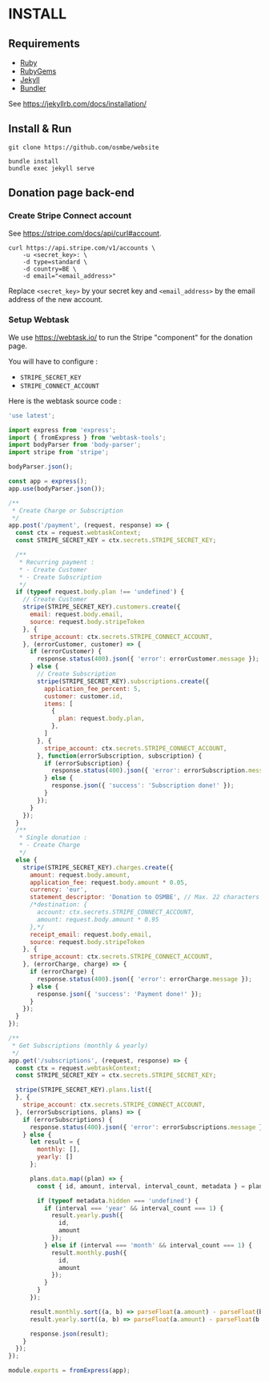 # INSTALL

## Requirements

- [Ruby](https://www.ruby-lang.org/)
- [RubyGems](https://rubygems.org/)
- [Jekyll](https://jekyllrb.com/)
- [Bundler](https://bundler.io/)

See <https://jekyllrb.com/docs/installation/>

## Install & Run

    git clone https://github.com/osmbe/website

    bundle install
    bundle exec jekyll serve

## Donation page back-end

### Create Stripe Connect account

See <https://stripe.com/docs/api/curl#account>.

    curl https://api.stripe.com/v1/accounts \
        -u <secret_key>: \
        -d type=standard \
        -d country=BE \
        -d email="<email_address>"

Replace `<secret_key>` by your secret key and `<email_address>` by the email address of the new account.

### Setup Webtask

We use <https://webtask.io/> to run the Stripe "component" for the donation page.

You will have to configure :

- `STRIPE_SECRET_KEY`
- `STRIPE_CONNECT_ACCOUNT`

Here is the webtask source code :

```javascript
'use latest';

import express from 'express';
import { fromExpress } from 'webtask-tools';
import bodyParser from 'body-parser';
import stripe from 'stripe';

bodyParser.json();

const app = express();
app.use(bodyParser.json());

/**
 * Create Charge or Subscription
 */
app.post('/payment', (request, response) => {
  const ctx = request.webtaskContext;
  const STRIPE_SECRET_KEY = ctx.secrets.STRIPE_SECRET_KEY;

  /**
   * Recurring payment :
   * - Create Customer
   * - Create Subscription
   */
  if (typeof request.body.plan !== 'undefined') {
    // Create Customer
    stripe(STRIPE_SECRET_KEY).customers.create({
      email: request.body.email,
      source: request.body.stripeToken
    }, {
      stripe_account: ctx.secrets.STRIPE_CONNECT_ACCOUNT,
    }, (errorCustomer, customer) => {
      if (errorCustomer) {
        response.status(400).json({ 'error': errorCustomer.message });
      } else {
        // Create Subscription
        stripe(STRIPE_SECRET_KEY).subscriptions.create({
          application_fee_percent: 5,
          customer: customer.id,
          items: [
            {
              plan: request.body.plan,
            },
          ]
        }, {
          stripe_account: ctx.secrets.STRIPE_CONNECT_ACCOUNT,
        }, function(errorSubscription, subscription) {
          if (errorSubscription) {
            response.status(400).json({ 'error': errorSubscription.message });
          } else {
            response.json({ 'success': 'Subscription done!' });
          }
        });
      }
    });
  }
  /**
   * Single donation :
   * - Create Charge
   */
  else {
    stripe(STRIPE_SECRET_KEY).charges.create({
      amount: request.body.amount,
      application_fee: request.body.amount * 0.05,
      currency: 'eur',
      statement_descriptor: 'Donation to OSMBE', // Max. 22 characters
      /*destination: {
        account: ctx.secrets.STRIPE_CONNECT_ACCOUNT,
        amount: request.body.amount * 0.95
      },*/
      receipt_email: request.body.email,
      source: request.body.stripeToken
    }, {
      stripe_account: ctx.secrets.STRIPE_CONNECT_ACCOUNT,
    }, (errorCharge, charge) => {
      if (errorCharge) {
        response.status(400).json({ 'error': errorCharge.message });
      } else {
        response.json({ 'success': 'Payment done!' });
      }
    });
  }
});

/**
 * Get Subscriptions (monthly & yearly)
 */
app.get('/subscriptions', (request, response) => {
  const ctx = request.webtaskContext;
  const STRIPE_SECRET_KEY = ctx.secrets.STRIPE_SECRET_KEY;

  stripe(STRIPE_SECRET_KEY).plans.list({
  }, {
    stripe_account: ctx.secrets.STRIPE_CONNECT_ACCOUNT,
  }, (errorSubscriptions, plans) => {
    if (errorSubscriptions) {
      response.status(400).json({ 'error': errorSubscriptions.message });
    } else {
      let result = {
        monthly: [],
        yearly: []
      };

      plans.data.map((plan) => {
        const { id, amount, interval, interval_count, metadata } = plan;

        if (typeof metadata.hidden === 'undefined') {
          if (interval === 'year' && interval_count === 1) {
            result.yearly.push({
              id,
              amount
            });
          } else if (interval === 'month' && interval_count === 1) {
            result.monthly.push({
              id,
              amount
            });
          }
        }
      });

      result.monthly.sort((a, b) => parseFloat(a.amount) - parseFloat(b.amount));
      result.yearly.sort((a, b) => parseFloat(a.amount) - parseFloat(b.amount));

      response.json(result);
    }
  });
});

module.exports = fromExpress(app);  
```
